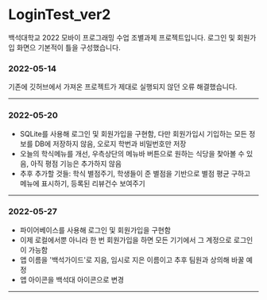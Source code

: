 # LoginTest_ver2
백석대학교 2022 모바이 프로그래밍 수업 조별과제 프로젝트입니다.
로그인 및 회원가입 화면으 기본적이 틀을 구성했습니다.

### 2022-05-14
기존에 깃허브에서 가져온 프로젝트가 제대로 실행되지 않던 오류 해결했습니다.

---
### 2022-05-20
- SQLite를 사용해 로그인 및 회원가입을 구현함, 다만 회원가입시 기입하는 모든 정보를 DB에 저장하지 않음, 오로지 학번과 비밀번호만 저장<br>
- 오늘의 학식메뉴를 개선, 우측상단의 메뉴바 버튼으로 원하는 식당을 찾아볼 수 있음, 아직 평점 기능은 추가하지 않음<br>
- 추후 추가할 것들: 학식 별점주기, 학생들이 준 별점을 기반으로 별점 평균 구하고 메뉴에 표시하기, 등록된 리뷰건수 보여주기

---

### 2022-05-27
- 파이어베이스를 사용해 로그인 및 회원가입을 구현함<br>
- 이제 로컬에서뿐 아니라 한 번 회원가입을 하면 모든 기기에서 그 계정으로 로그인이 가능함<br>
- 앱 이름을 '백석가이드'로 지음, 임시로 지은 이름이고 추후 팀원과 상의해 바꿀 예정<br>
- 앱 아이콘을 백석대 아이콘으로 변경

---